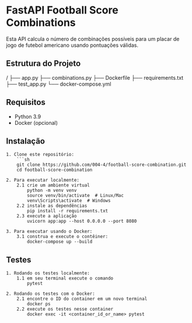 # FastAPI Football Score Combinations
Esta API calcula o número de combinações possíveis para um placar de jogo de futebol americano usando pontuações válidas.

## Estrutura do Projeto
/
├── app.py
├── combinations.py
├── Dockerfile
├── requirements.txt
├── test_app.py
└── docker-compose.yml

## Requisitos

- Python 3.9
- Docker (opcional)

## Instalação

    1. Clone este repositório:
        ```sh
        git clone https://github.com/004-4/football-score-combination.git
        cd football-score-combination

    2. Para executar localmente:
        2.1 crie um ambiente virtual 
            python -m venv venv
            source venv/bin/activate  # Linux/Mac
            venv\Scripts\activate  # Windows
        2.2 instale as dependências
            pip install -r requirements.txt
        2.3 execute a aplicação
            uvicorn app:app --host 0.0.0.0 --port 8080

    3. Para executar usando o Docker:
        3.1 construa e execute o contêiner:
            docker-compose up --build

## Testes

    1. Rodando os testes localmente:
        1.1 em seu terminal execute o comando 
            pytest

    2. Rodando os testes com o Docker:
        2.1 encontre o ID do container em um novo terminal
            docker ps
        2.2 execute os testes nesse container
            docker exec -it <container_id_or_name> pytest       
